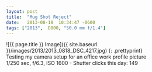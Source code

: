 ```yaml
---
layout: post
title:  "Mug Shot Reject"
date:   2013-08-18  10:34:47 -0600
tags: ["2013",  D800, "50.0 mm f/1.4"]
---
```

![{{ page.title }} Image]({{ site.baseurl }}/images/2013/2013_0818_DSC_4217.jpg)
{: .prettyprint}  
Testing my camera setup for an office work profile picture  
1/250 sec, f/6.3, ISO 1600 - Shutter clicks this day: 149